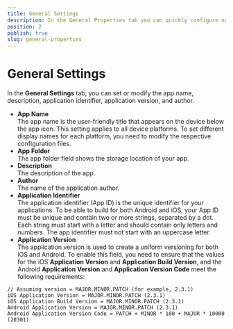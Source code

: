 ```yaml
---
title: General Settings
description: In the General Properties tab you can quickly configure non-OS-specific options like app name, app identifier, app version and so on.
position: 2
publish: true
slug: general-properties
---
```


# General Settings

In the **General Settings** tab, you can set or modify the app name, description, application identifier, application version, and author. 

* **App Name**<br /> The app name is the user-friendly title that appears on the device below the app icon. This setting applies to all device platforms. To set different display names for each platform, you need to modify the respective configuration files.
* **App Folder**<br /> The app folder field shows the storage location of your app.
* **Description**<br /> The description of the app.
* **Author**<br /> The name of the application author.
* **Application Identifier**<br /> The application identifier (App ID) is the unique identifier for your applications. To be able to build for both Android and iOS, your App ID must be unique and contain two or more strings, separated by a dot. Each string must start with a letter and should contain only letters and numbers. The app identifier must not start with an uppercase letter.
* **Application Version**<br /> The application version is used to create a uniform versioning for both iOS and Android. To enable this field, you need to ensure that the values for the iOS **Application Version** and **Application Build Version**, and the Android **Application Version** and **Application Version Code** meet the  following requirements:
```
// Assuming version = MAJOR.MINOR.PATCH (for example, 2.3.1)
iOS Application Version = MAJOR.MINOR.PATCH (2.3.1)
iOS Application Build Version = MAJOR.MINOR.PATCH (2.3.1)
Android Application Version = MAJOR.MINOR.PATCH (2.3.1)
Android Application Version Code = PATCH + MINOR * 100 + MAJOR * 10000 (20301)
```

